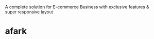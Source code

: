 A complete solution for E-commerce Business with exclusive features & super responsive layout
# afark
